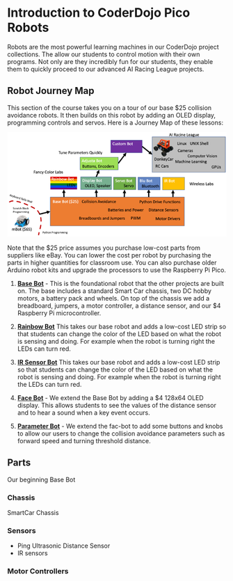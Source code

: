 # Introduction to CoderDojo Pico Robots

Robots are the most powerful learning machines in our CoderDojo project collections.  The allow our students to control motion with their own programs.  Not only are they incredibly fun for our students, they enable them to quickly proceed to our advanced AI Racing League projects.

## Robot Journey Map

This section of the course takes you on a tour of our base $25 collision avoidance robots.  It then builds on this robot by adding an OLED display, programming controls and servos.  Here is a Journey Map of these lessons:

![Robot Journey Map](../img/robot-journey-map.png)

Note that the $25 price assumes you purchase low-cost parts from suppliers like eBay.  You can lower the cost per robot by purchasing the parts in higher quantities for classroom use.  You can also purchase older Arduino robot kits and upgrade the processors to use the Raspberry Pi Pico.

1. **[Base Bot](02-base-bot.md)** - This is the foundational robot that the other projects are built on.  The base includes a standard Smart Car chassis, two DC hobby motors, a battery pack and wheels.  On top of the chassis we add a breadboard, jumpers, a motor controller, a distance sensor, and our $4 Raspberry Pi microcontroller.

2. **[Rainbow Bot](03-rainbow-bot.md)** This takes our base robot and adds a low-cost LED strip so that students can change the color of the LED based on what the robot is sensing and doing.  For example when the robot is turning right the LEDs can turn red.

3. **[IR Sensor Bot](03-ir-sensor-bot.md)** This takes our base robot and adds a low-cost LED strip so that students can change the color of the LED based on what the robot is sensing and doing.  For example when the robot is turning right the LEDs can turn red.

4. **[Face Bot](04-face-bot.md)** - We extend the Base Bot by adding a $4 128x64 OLED display.  This allows students to see the values of the distance sensor and to hear a sound when a key event occurs.

5. **[Parameter Bot](05-param-bot.md)** - We extend the fac-bot to add some buttons and knobs to allow our users to change the collision avoidance parameters such as forward speed and turning threshold distance.

## Parts

Our beginning Base Bot

### Chassis

SmartCar Chassis

### Sensors

* Ping Ultrasonic Distance Sensor
* IR sensors

### Motor Controllers

